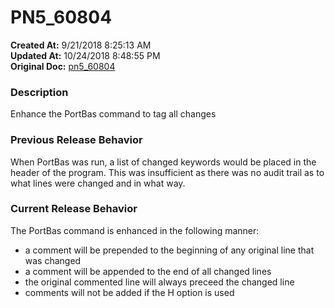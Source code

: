 # PN5_60804

**Created At:** 9/21/2018 8:25:13 AM  
**Updated At:** 10/24/2018 8:48:55 PM  
**Original Doc:** [pn5_60804](https://docs.jbase.com/48420-5-7-1-release-notes/pn5_60804)  


### Description

Enhance the PortBas command to tag all changes

### Previous Release Behavior

When PortBas was run, a list of changed keywords would be placed in the header of the program. This was insufficient as there was no audit trail as to what lines were changed and in what way.

### Current Release Behavior

The PortBas command is enhanced in the following manner:

- a comment will be prepended to the beginning of any original line that was changed
- a comment will be appended to the end of all changed lines
- the original commented line will always preceed the changed line
- comments will not be added if the H option is used


### 

